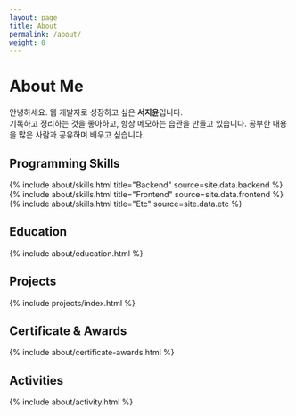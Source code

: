 ```yaml
---
layout: page
title: About
permalink: /about/
weight: 0
---
```


# **About Me**
안녕하세요. 웹 개발자로 성장하고 싶은 <b>서지윤</b>입니다.<br>
기록하고 정리하는 것을 좋아하고, 항상 메모하는 습관을 만들고 있습니다. 공부한 내용을 많은 사람과 공유하며 배우고 싶습니다.

## **Programming Skills**
<div class="row">
{% include about/skills.html title="Backend" source=site.data.backend %}
{% include about/skills.html title="Frontend" source=site.data.frontend %}
{% include about/skills.html title="Etc" source=site.data.etc %}
</div>

## **Education**
<div class="row">
{% include about/education.html %}
</div>

## **Projects**
<div class="row">
{% include projects/index.html %}
</div>

## **Certificate & Awards**
<div class="row">
{% include about/certificate-awards.html %}
</div>

## **Activities**
<div class="row">
{% include about/activity.html %}
</div>
